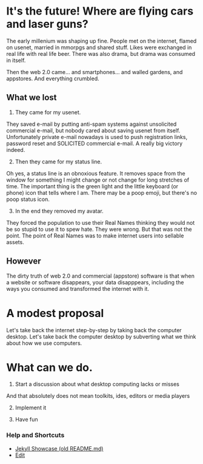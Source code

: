 # It's the future! Where are flying cars and laser guns?

The early millenium was shaping up fine. People met on the internet, flamed on usenet, married in mmorpgs and shared stuff. Likes were exchanged in real life with real life beer. There was also drama, but drama was consumed in itself.

Then the web 2.0 came... and smartphones... and walled gardens, and appstores. And everything crumbled. 

## What we lost

1. They came for my usenet.

They saved e-mail by putting anti-spam systems against unsolicited commercial e-mail, but nobody cared about saving usenet from itself. Unfortunately private e-mail nowadays is used to push registration links, password reset and SOLICITED commercial e-mail. A really big victory indeed.

2. Then they came for my status line.

Oh yes, a status line is an obnoxious feature. It removes space from the window for something I might change or not change for long stretches of time. The important thing is the green light and the little keyboard (or phone) icon that tells where I am. There may be a poop emoji, but there's no poop status icon.

3. In the end they removed my avatar. 

They forced the population to use their Real Names thinking they would not be so stupid to use it to spew hate. They were wrong. But that was not the point. The point of Real Names was to make internet users into sellable assets.

## However

The dirty truth of web 2.0 and commercial (appstore) software is that when a website or software disappears, your data disapppears, including the ways you consumed and transformed the internet with it.

# A modest proposal

Let's take back the internet step-by-step by taking back the computer desktop.
Let's take back the computer desktop by subverting what we think about how we use computers.

# What can we do.

1. Start a discussion about what desktop computing lacks or misses

And that absolutely does not mean toolkits, ides, editors or media players

2. Implement it

3. Have fun 

### Help and Shortcuts

- [Jekyll Showcase (old README.md)](https://limacat76.github.io/Hades-Desktop/help/markdown.html)
- [Edit](https://github.com/limacat76/Hades-Desktop/edit/master/README.md)
